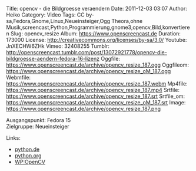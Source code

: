 Title: opencv - die Bildgroesse veraendern
Date: 2011-12-03 03:07
Author: Heiko
Category: Video
Tags: CC by-sa,Fedora,Gnome,Linux,Neueinsteiger,Ogg Theora,ohne Musik,screencast,Python,Programmierung,gnome3,opencv,Bild,konvertieren
Slug: opencv_resize
Album: https://www.openscreencast.de
Duration: 173000
License: http://creativecommons.org/licenses/by-sa/3.0/
Youtube: JnXECHW6ZHk
Vimeo: 32408255
Tumblr: http://openscreencast.tumblr.com/post/13072921778/opencv-die-bildgroesse-aendern-fedora-16-lizenz
Oggfile: https://www.openscreencast.de/archive/opencv_resize_187.ogg
Oggfileom: https://www.openscreencast.de/archive/opencv_resize_oM_187.ogg
Webmfile: https://www.openscreencast.de/archive/opencv_resize_187.webm
Mp4file: https://www.openscreencast.de/archive/opencv_resize_187.mp4
Srtfile: https://www.openscreencast.de/archive/opencv_resize_187.srt
Srtfile_om: https://www.openscreencast.de/archive/opencv_resize_oM_187.srt
Image: https://www.openscreencast.de/archive/opencv_resize_187.png

Ausgangspunkt: Fedora 15  
Zielgruppe: Neueinsteiger  

Links:

  * [python.de](http://www.python.de "Link zu Python.de")
  * [python.org](http://www.python.org "Link zu Python.org")
  * [WP:OpenCV](http://de.wikipedia.org/wiki/OpenCV "Link zu WP")

